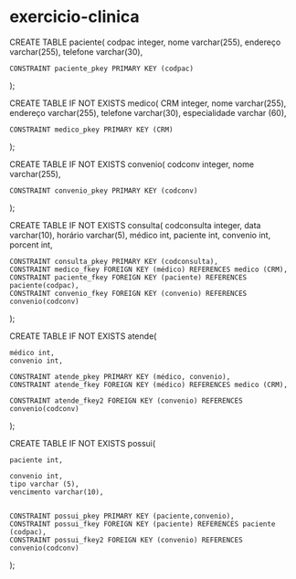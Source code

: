 # exercicio-clinica

CREATE TABLE paciente(
	codpac integer,
	nome varchar(255),
	endereço varchar(255),
	telefone varchar(30),
	
	CONSTRAINT paciente_pkey PRIMARY KEY (codpac)


);

CREATE TABLE IF NOT EXISTS medico(
	CRM integer,
	nome varchar(255),
	endereço varchar(255),
	telefone varchar(30),
	especialidade varchar (60),
	
	CONSTRAINT medico_pkey PRIMARY KEY (CRM)


);

CREATE TABLE IF NOT EXISTS convenio(
	codconv integer,
	nome varchar(255),
	
	
	CONSTRAINT convenio_pkey PRIMARY KEY (codconv)


);

CREATE TABLE IF NOT EXISTS consulta(
	codconsulta integer,
	data varchar(10),
	horário varchar(5),
	médico int,
	paciente int,
	convenio int,
	porcent int,
	
	CONSTRAINT consulta_pkey PRIMARY KEY (codconsulta),
	CONSTRAINT medico_fkey FOREIGN KEY (médico) REFERENCES medico (CRM),
	CONSTRAINT paciente_fkey FOREIGN KEY (paciente) REFERENCES paciente(codpac),
	CONSTRAINT convenio_fkey FOREIGN KEY (convenio) REFERENCES convenio(codconv)
	
);

CREATE TABLE IF NOT EXISTS atende(
	
	médico int,
	convenio int,
	
	CONSTRAINT atende_pkey PRIMARY KEY (médico, convenio),
	CONSTRAINT atende_fkey FOREIGN KEY (médico) REFERENCES medico (CRM),
	
	CONSTRAINT atende_fkey2 FOREIGN KEY (convenio) REFERENCES convenio(codconv)
	
);

CREATE TABLE IF NOT EXISTS possui(
	
	paciente int,
	
	convenio int,
	tipo varchar (5),
	vencimento varchar(10),
	
	
	CONSTRAINT possui_pkey PRIMARY KEY (paciente,convenio),
	CONSTRAINT possui_fkey FOREIGN KEY (paciente) REFERENCES paciente (codpac),
	CONSTRAINT possui_fkey2 FOREIGN KEY (convenio) REFERENCES convenio(codconv)
	
);
